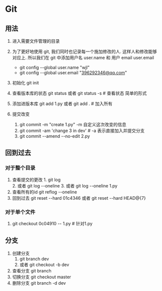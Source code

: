 # Git

## 用法

1. 进入需要文件管理的目录
2. 为了更好地使用 git, 我们同时也记录每一个施加修改的人. 这样人和修改能够对应上. 所以我们在 git 中添加用户名 user.name 和 用户 email user.email
   * git config --global user.name "wjl"
   * git config --global user.email "<396292346@qq.com>"

3. 初始化 git init  
4. 查看版本库的状态 git status  或者 git status -s  # 查看状态 简单的形式
5. 添加进版本库 git add 1.py  或者 git add . # 加入所有
6. 提交改变
   1. git commit -m "create 1.py"   -m 自定义这次改变的信息  
   2. git commit -am 'change 3 in dev'  # -a 表示直接加入并提交分支
   3. git commit --amend --no-edit 2.py

## 回到过去

### 对于整个目录

  1. 查看提交的更改
    1. git log  
    2. 或者 git log --oneline
    3. 或者 git log --oneline 1.py
  2. 查看所有的id  git reflog --oneline
  3. 回到过去 git reset --hard 01c4346  或者 git reset --hard HEAD@{7}

### 对于单个文件

  1. git checkout 0c04910 -- 1.py   # 针对1.py

## 分支

1. 创建分支
   1. git branch dev  
   2. 或者 git checkout -b dev
2. 查看分支  git branch
3. 切换分支 git checkout master
4. 删除分支 git branch -d dev

